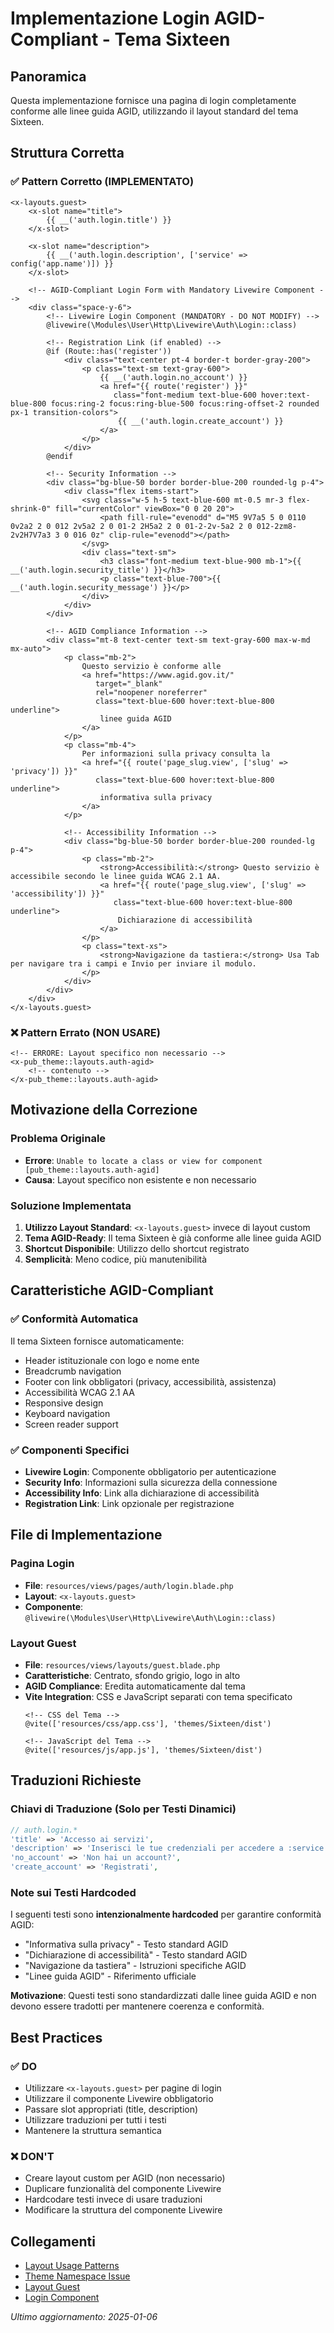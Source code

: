 # Implementazione Login AGID-Compliant - Tema Sixteen

## Panoramica

Questa implementazione fornisce una pagina di login completamente conforme alle linee guida AGID, utilizzando il layout standard del tema Sixteen.

## Struttura Corretta

### ✅ Pattern Corretto (IMPLEMENTATO)
```blade
<x-layouts.guest>
    <x-slot name="title">
        {{ __('auth.login.title') }}
    </x-slot>
    
    <x-slot name="description">
        {{ __('auth.login.description', ['service' => config('app.name')]) }}
    </x-slot>

    <!-- AGID-Compliant Login Form with Mandatory Livewire Component -->
    <div class="space-y-6">
        <!-- Livewire Login Component (MANDATORY - DO NOT MODIFY) -->
        @livewire(\Modules\User\Http\Livewire\Auth\Login::class)
        
        <!-- Registration Link (if enabled) -->
        @if (Route::has('register'))
            <div class="text-center pt-4 border-t border-gray-200">
                <p class="text-sm text-gray-600">
                    {{ __('auth.login.no_account') }}
                    <a href="{{ route('register') }}" 
                       class="font-medium text-blue-600 hover:text-blue-800 focus:ring-2 focus:ring-blue-500 focus:ring-offset-2 rounded px-1 transition-colors">
                        {{ __('auth.login.create_account') }}
                    </a>
                </p>
            </div>
        @endif
        
        <!-- Security Information -->
        <div class="bg-blue-50 border border-blue-200 rounded-lg p-4">
            <div class="flex items-start">
                <svg class="w-5 h-5 text-blue-600 mt-0.5 mr-3 flex-shrink-0" fill="currentColor" viewBox="0 0 20 20">
                    <path fill-rule="evenodd" d="M5 9V7a5 5 0 0110 0v2a2 2 0 012 2v5a2 2 0 01-2 2H5a2 2 0 01-2-2v-5a2 2 0 012-2zm8-2v2H7V7a3 3 0 016 0z" clip-rule="evenodd"></path>
                </svg>
                <div class="text-sm">
                    <h3 class="font-medium text-blue-900 mb-1">{{ __('auth.login.security_title') }}</h3>
                    <p class="text-blue-700">{{ __('auth.login.security_message') }}</p>
                </div>
            </div>
        </div>
        
        <!-- AGID Compliance Information -->
        <div class="mt-8 text-center text-sm text-gray-600 max-w-md mx-auto">
            <p class="mb-2">
                Questo servizio è conforme alle 
                <a href="https://www.agid.gov.it/" 
                   target="_blank" 
                   rel="noopener noreferrer"
                   class="text-blue-600 hover:text-blue-800 underline">
                    linee guida AGID
                </a>
            </p>
            <p class="mb-4">
                Per informazioni sulla privacy consulta la 
                <a href="{{ route('page_slug.view', ['slug' => 'privacy']) }}" 
                   class="text-blue-600 hover:text-blue-800 underline">
                    informativa sulla privacy
                </a>
            </p>
            
            <!-- Accessibility Information -->
            <div class="bg-blue-50 border border-blue-200 rounded-lg p-4">
                <p class="mb-2">
                    <strong>Accessibilità:</strong> Questo servizio è accessibile secondo le linee guida WCAG 2.1 AA.
                    <a href="{{ route('page_slug.view', ['slug' => 'accessibility']) }}" 
                       class="text-blue-600 hover:text-blue-800 underline">
                        Dichiarazione di accessibilità
                    </a>
                </p>
                <p class="text-xs">
                    <strong>Navigazione da tastiera:</strong> Usa Tab per navigare tra i campi e Invio per inviare il modulo.
                </p>
            </div>
        </div>
    </div>
</x-layouts.guest>
```

### ❌ Pattern Errato (NON USARE)
```blade
<!-- ERRORE: Layout specifico non necessario -->
<x-pub_theme::layouts.auth-agid>
    <!-- contenuto -->
</x-pub_theme::layouts.auth-agid>
```

## Motivazione della Correzione

### Problema Originale
- **Errore**: `Unable to locate a class or view for component [pub_theme::layouts.auth-agid]`
- **Causa**: Layout specifico non esistente e non necessario

### Soluzione Implementata
1. **Utilizzo Layout Standard**: `<x-layouts.guest>` invece di layout custom
2. **Tema AGID-Ready**: Il tema Sixteen è già conforme alle linee guida AGID
3. **Shortcut Disponibile**: Utilizzo dello shortcut registrato
4. **Semplicità**: Meno codice, più manutenibilità

## Caratteristiche AGID-Compliant

### ✅ Conformità Automatica
Il tema Sixteen fornisce automaticamente:
- Header istituzionale con logo e nome ente
- Breadcrumb navigation
- Footer con link obbligatori (privacy, accessibilità, assistenza)
- Accessibilità WCAG 2.1 AA
- Responsive design
- Keyboard navigation
- Screen reader support

### ✅ Componenti Specifici
- **Livewire Login**: Componente obbligatorio per autenticazione
- **Security Info**: Informazioni sulla sicurezza della connessione
- **Accessibility Info**: Link alla dichiarazione di accessibilità
- **Registration Link**: Link opzionale per registrazione

## File di Implementazione

### Pagina Login
- **File**: `resources/views/pages/auth/login.blade.php`
- **Layout**: `<x-layouts.guest>`
- **Componente**: `@livewire(\Modules\User\Http\Livewire\Auth\Login::class)`

### Layout Guest
- **File**: `resources/views/layouts/guest.blade.php`
- **Caratteristiche**: Centrato, sfondo grigio, logo in alto
- **AGID Compliance**: Eredita automaticamente dal tema
- **Vite Integration**: CSS e JavaScript separati con tema specificato
  ```blade
  <!-- CSS del Tema -->
  @vite(['resources/css/app.css'], 'themes/Sixteen/dist')
  
  <!-- JavaScript del Tema -->
  @vite(['resources/js/app.js'], 'themes/Sixteen/dist')
  ```

## Traduzioni Richieste

### Chiavi di Traduzione (Solo per Testi Dinamici)
```php
// auth.login.*
'title' => 'Accesso ai servizi',
'description' => 'Inserisci le tue credenziali per accedere a :service',
'no_account' => 'Non hai un account?',
'create_account' => 'Registrati',
```

### Note sui Testi Hardcoded
I seguenti testi sono **intenzionalmente hardcoded** per garantire conformità AGID:
- "Informativa sulla privacy" - Testo standard AGID
- "Dichiarazione di accessibilità" - Testo standard AGID
- "Navigazione da tastiera" - Istruzioni specifiche AGID
- "Linee guida AGID" - Riferimento ufficiale

**Motivazione**: Questi testi sono standardizzati dalle linee guida AGID e non devono essere tradotti per mantenere coerenza e conformità.

## Best Practices

### ✅ DO
- Utilizzare `<x-layouts.guest>` per pagine di login
- Utilizzare il componente Livewire obbligatorio
- Passare slot appropriati (title, description)
- Utilizzare traduzioni per tutti i testi
- Mantenere la struttura semantica

### ❌ DON'T
- Creare layout custom per AGID (non necessario)
- Duplicare funzionalità del componente Livewire
- Hardcodare testi invece di usare traduzioni
- Modificare la struttura del componente Livewire

## Collegamenti

- [Layout Usage Patterns](layout-usage-patterns.md)
- [Theme Namespace Issue](theme-namespace-issue.md)
- [Layout Guest](resources/views/layouts/guest.blade.php)
- [Login Component](../../../laravel/Modules/User/app/Http/Livewire/Auth/Login.php)

*Ultimo aggiornamento: 2025-01-06*
